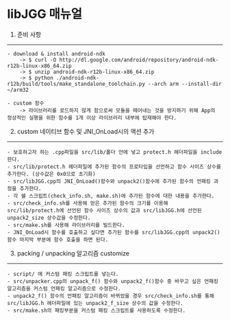 libJGG 매뉴얼  
===============  
1. 준비 사항  
--------------  
	- download & install android-ndk  
		-> $ curl -O http://dl.google.com/android/repository/android-ndk-r12b-linux-x86_64.zip  
		-> $ unzip android-ndk-r12b-linux-x86_64.zip  
		-> $ python ./android-ndk-r12b/build/tools/make_standalone_toolchain.py --arch arm --install-dir ~/arm32  
  
	- custom 함수  
		-> 라이브러리를 로드하지 않게 함으로써 모듈을 떼어내는 것을 방지하기 위해 App의 정상적인 실행을 위한 함수를 1개 이상 라이브러리 내부에 탑재해야 한다.  
  
  
2. custom 네이티브 함수 및 JNI_OnLoad시의 액션 추가  
--------------------------------------------
	- 보호하고자 하는 .cpp파일을 src/lib/폴더 안에 넣고 protect.h 헤더파일을 include 한다.  
	- src/lib/protect.h 헤더파일에 추가된 함수의 프로타입을 선언하고 함수 사이즈 상수를 추가한다. (상수값은 0x0으로 초기화)  
	- src/libJGG.cpp의 JNI_OnLoad()함수와 unpack2()함수에 추가된 함수의 언패킹 과정을 추가한다.   
	- 각 쉘 스크립트(check_info.sh, make.sh)에 추가된 함수에 대한 내용을 추가한다.  
	- src/check_info.sh를 사용해 얻은 추가된 함수의 크기를 이용해 src/lib/protect.h에 선언된 함수 사이즈 상수의 값과 src/libJGG.h에 선언된 unpack2_size 상수값을 수정한다.  
	- src/make.sh를 사용해 라이브러리를 빌드한다.  
	- JNI_OnLoad시 함수를 호출하고 싶다면 추가된 함수를 src/libJGG.cpp의 unpack2()함수 마지막 부분에 함수 호출을 하면 된다.  
  
  
3. packing / unpacking 알고리즘 customize  
-------------------------------------------  
	- script/ 에 커스텀 패킹 스크립트를 넣는다.  
	- src/unpacker.cpp의 unpack_f() 함수와 unpack2_f()함수 중 바꾸고 싶은 언패킹 알고리즘을 커스텀 언패킹 알고리즘으로 수정한다.   
	- unpack2_f() 함수의 언패킹 알고리즘이 바뀌었을 경우 src/check_info.sh를 통해 src/libJGG.h 헤더파일에 있는 unpack2_f_size 상수의 값을 수정한다.  
	- src/make.sh의 패킹부분을 커스텀 패킹 스크립트를 사용하도록 수정한다.  
